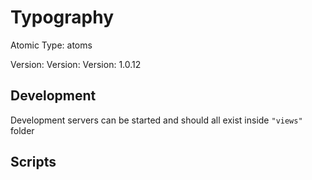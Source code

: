 # Typography

Atomic Type: atoms

Version: Version: Version: 1.0.12




## Development

Development servers can be started and should all exist inside `"views"` folder

## Scripts
